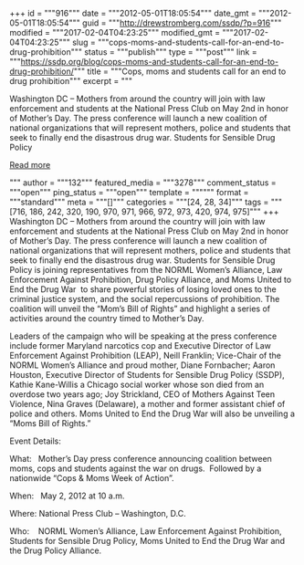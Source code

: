 +++
id = """916"""
date = """2012-05-01T18:05:54"""
date_gmt = """2012-05-01T18:05:54"""
guid = """http://drewstromberg.com/ssdp/?p=916"""
modified = """2017-02-04T04:23:25"""
modified_gmt = """2017-02-04T04:23:25"""
slug = """cops-moms-and-students-call-for-an-end-to-drug-prohibition"""
status = """publish"""
type = """post"""
link = """https://ssdp.org/blog/cops-moms-and-students-call-for-an-end-to-drug-prohibition/"""
title = """Cops, moms and students call for an end to drug prohibition"""
excerpt = """<p>Washington DC &#8211; Mothers from around the country will join with law enforcement and students at the National Press Club on May 2nd in honor of Mother’s Day. The press conference will launch a new coalition of national organizations that will represent mothers, police and students that seek to finally end the disastrous drug war. Students for Sensible Drug Policy</p>
<div class="h10"></div>
<p><a class="more-link2 flat" href="https://ssdp.org/blog/cops-moms-and-students-call-for-an-end-to-drug-prohibition/">Read more</a></p>
"""
author = """132"""
featured_media = """3278"""
comment_status = """open"""
ping_status = """open"""
template = """"""
format = """standard"""
meta = """[]"""
categories = """[24, 28, 34]"""
tags = """[716, 186, 242, 320, 190, 970, 971, 966, 972, 973, 420, 974, 975]"""
+++
Washington DC &#8211; Mothers from around the country will join with law enforcement and students at the National Press Club on May 2nd in honor of Mother’s Day. The press conference will launch a new coalition of national organizations that will represent mothers, police and students that seek to finally end the disastrous drug war. Students for Sensible Drug Policy is joining representatives from the NORML Women’s Alliance, Law Enforcement Against Prohibition, Drug Policy Alliance, and Moms United to End the Drug War  to share powerful stories of losing loved ones to the criminal justice system, and the social repercussions of prohibition. The coalition will unveil the “Mom’s Bill of Rights” and highlight a series of activities around the country timed to Mother’s Day.



Leaders of the campaign who will be speaking at the press conference include former Maryland narcotics cop and Executive Director of Law Enforcement Against Prohibition (LEAP), Neill Franklin; Vice-Chair of the NORML Women’s Alliance and proud mother, Diane Fornbacher; Aaron Houston, Executive Director of Students for Sensible Drug Policy (SSDP), Kathie Kane-Willis a Chicago social worker whose son died from an overdose two years ago; Joy Strickland, CEO of Mothers Against Teen Violence, Nina Graves (Delaware), a mother and former assistant chief of police and others. Moms United to End the Drug War will also be unveiling a “Moms Bill of Rights.”



Event Details:



What:   Mother’s Day press conference announcing coalition between moms, cops and students against the war on drugs.  Followed by a nationwide “Cops &amp; Moms Week of Action”.

When:   May 2, 2012 at 10 a.m.

Where: National Press Club &#8211; Washington, D.C.

Who:    NORML Women’s Alliance, Law Enforcement Against Prohibition, Students for Sensible Drug Policy, Moms United to End the Drug War and the Drug Policy Alliance.

